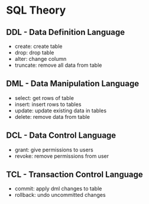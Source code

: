 # SQL Theory
## DDL - Data Definition Language
- create: create table
- drop: drop table
- alter: change column
- truncate: remove all data from table
## DML - Data Manipulation Language
- select: get rows of table
- insert: insert rows to tables
- update: update existing data in tables
- delete: remove data from table
## DCL - Data Control Language
- grant: give permissions to users
- revoke: remove permissions from user
## TCL - Transaction Control Language
- commit: apply dml changes to table
- rollback: undo uncommitted changes 
